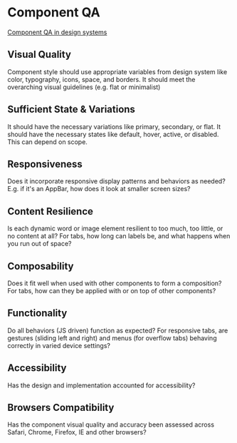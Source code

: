 # Component QA

[Component QA in design systems](https://medium.com/eightshapes-llc/component-qa-in-design-systems-b18cb4decb9c)

## Visual Quality

Component style should use appropriate variables from design system like color, typography, icons, space, and borders. It should meet the overarching visual guidelines (e.g. flat or minimalist)

## Sufficient State & Variations

It should have the necessary variations like primary, secondary, or flat. It should have the necessary states like default, hover, active, or disabled. This can depend on scope.

## Responsiveness

Does it incorporate responsive display patterns and behaviors as needed? E.g. if it's an AppBar, how does it look at smaller screen sizes?

## Content Resilience

Is each dynamic word or image element resilient to too much, too little, or no content at all? For tabs, how long can labels be, and what happens when you run out of space?

## Composability

Does it fit well when used with other components to form a composition? For tabs, how can they be applied with or on top of other components?

## Functionality

Do all behaviors (JS driven) function as expected? For responsive tabs, are gestures (sliding left and right) and menus (for overflow tabs) behaving correctly in varied device settings?

## Accessibility

Has the design and implementation accounted for accessibility?

## Browsers Compatibility

Has the component visual quality and accuracy been assessed across Safari, Chrome, Firefox, IE and other browsers?
